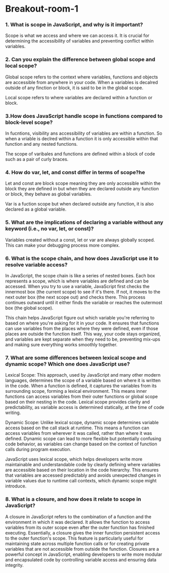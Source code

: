 # Breakout-room-1
### 1. What is scope in JavaScript, and why is it important?
Scope is what we access and where we can access it.
 It is crucial for determining the accessibility of variables and preventing conflict within variables.


### 2. Can you explain the difference between global scope and local scope?
Global scope refers to the context where variables, functions and objects are accessible from anywhere in your code. When a variables is decalred outside of any
finction or block, it is said to be in the global scope.

Local scope refers to where variables are declared within a function or block.

### 3.How does JavaScript handle scope in functions compared to block-level scope?
In fucntions, visibility ans accessibility of variables are within a function. So when a vriable is declred within a function it is only accessible within that function
and any nested functions.

The scope of varibales and functions are defined within a block of code such as a pair of curly braces. 

### 4. How do var, let, and const differ in terms of scope?he 
Let and const are block scope meaning they are only accessible within the block they are defined in but when they are declared outside any function or block, they 
behave as global variables.

Var is a fuction scope but when declared outside any function, it is also declared as a global variable.

### 5. What are the implications of declaring a variable without any keyword (i.e., no var, let, or const)?
Variables created without a const, let or var are always globally scoped. This can make your debugging process more complex.
### 6. What is the scope chain, and how does JavaScript use it to resolve variable access?
In JavaScript, the scope chain is like a series of nested boxes. Each box represents a scope, which is where variables are defined and can be accessed. When you try to use a variable, JavaScript first checks the innermost box (the current scope) to see if it's there. If not, it moves to the next outer box (the next scope out) and checks there. This process continues outward until it either finds the variable or reaches the outermost box (the global scope).

This chain helps JavaScript figure out which variable you're referring to based on where you're asking for it in your code. It ensures that functions can use variables from the places where they were defined, even if those places are outside the function itself. This way, your code stays organized, and variables are kept separate when they need to be, preventing mix-ups and making sure everything works smoothly together.

### 7. What are some differences between lexical scope and dynamic scope? Which one does JavaScript use?
Lexical Scope: This approach, used by JavaScript and many other modern languages, determines the scope of a variable based on where it is written in the code. When a function is defined, it captures the variables from its surrounding scope, forming a lexical environment. This means inner functions can access variables from their outer functions or global scope based on their nesting in the code. Lexical scope provides clarity and predictability, as variable access is determined statically, at the time of code writing.

Dynamic Scope: Unlike lexical scope, dynamic scope determines variable access based on the call stack at runtime. This means a function can access variables from wherever it was called, rather than where it was defined. Dynamic scope can lead to more flexible but potentially confusing code behavior, as variables can change based on the context of function calls during program execution.

JavaScript uses lexical scope, which helps developers write more maintainable and understandable code by clearly defining where variables are accessible based on their location in the code hierarchy. This ensures that variables are accessed predictably and avoids unexpected changes in variable values due to runtime call contexts, which dynamic scope might introduce.


### 8. What is a closure, and how does it relate to scope in JavaScript?

A closure in JavaScript refers to the combination of a function and the environment in which it was declared. It allows the function to access variables from its outer scope even after the outer function has finished executing. Essentially, a closure gives the inner function persistent access to the outer function's scope. This feature is particularly useful for maintaining state across multiple function calls or for creating private variables that are not accessible from outside the function. Closures are a powerful concept in JavaScript, enabling developers to write more modular and encapsulated code by controlling variable access and ensuring data integrity.